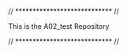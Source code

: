 
// **************************** //

This is the A02_test Repository

// **************************** //